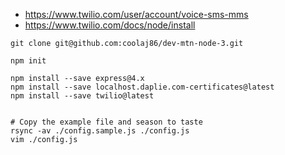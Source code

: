 
* https://www.twilio.com/user/account/voice-sms-mms
* https://www.twilio.com/docs/node/install


```
git clone git@github.com:coolaj86/dev-mtn-node-3.git

npm init

npm install --save express@4.x
npm install --save localhost.daplie.com-certificates@latest
npm install --save twilio@latest


# Copy the example file and season to taste
rsync -av ./config.sample.js ./config.js
vim ./config.js
```
